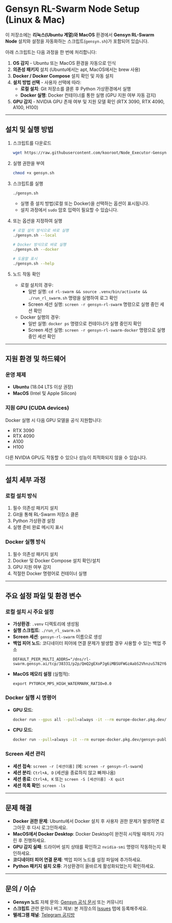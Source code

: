 # Gensyn RL-Swarm Node Setup (Linux & Mac)

이 저장소에는 **리눅스(Ubuntu 계열)와 MacOS** 환경에서 **Gensyn RL-Swarm Node** 설치와 설정을 자동화하는 스크립트(`gensyn.sh`)가 포함되어 있습니다.

아래 스크립트는 다음 과정을 한 번에 처리합니다:

1. **OS 감지** - Ubuntu 또는 MacOS 환경을 자동으로 인식
2. **의존성 패키지** 설치 (Ubuntu에서는 apt, MacOS에서는 brew 사용)
3. **Docker / Docker Compose** 설치 확인 및 자동 설치
4. **설치 방법 선택** - 사용자 선택에 따라:
   - **로컬 설치**: Git 저장소를 클론 후 Python 가상환경에서 실행
   - **Docker 실행**: Docker 컨테이너를 통한 실행 (GPU 지원 여부 자동 감지)
5. **GPU 감지** - NVIDIA GPU 존재 여부 및 지원 모델 확인 (RTX 3090, RTX 4090, A100, H100)

---

## 설치 및 실행 방법

1. 스크립트를 다운로드
   ```bash
   wget https://raw.githubusercontent.com/kooroot/Node_Executor-Gensyn/refs/heads/main/gensyn.sh
   ```

2. 실행 권한을 부여
   ```bash
   chmod +x gensyn.sh
   ```

3. 스크립트를 실행
   ```bash
   ./gensyn.sh
   ```
   - 실행 중 설치 방법(로컬 또는 Docker)을 선택하는 옵션이 표시됩니다.
   - 설치 과정에서 `sudo` 암호 입력이 필요할 수 있습니다.

4. 또는 옵션을 지정하여 실행
   ```bash
   # 로컬 설치 방식으로 바로 실행
   ./gensyn.sh --local
   
   # Docker 방식으로 바로 실행
   ./gensyn.sh --docker
   
   # 도움말 표시
   ./gensyn.sh --help
   ```

5. 노드 작동 확인
   - 로컬 설치의 경우:
     - 일반 실행: `cd rl-swarm && source .venv/bin/activate && ./run_rl_swarm.sh` 명령을 실행하여 로그 확인
     - Screen 세션 실행: `screen -r gensyn-rl-swarm` 명령으로 실행 중인 세션 확인
   - Docker 실행의 경우:
     - 일반 실행: `docker ps` 명령으로 컨테이너가 실행 중인지 확인
     - Screen 세션 실행: `screen -r gensyn-rl-swarm-docker` 명령으로 실행 중인 세션 확인

---

## 지원 환경 및 하드웨어

### 운영 체제
- **Ubuntu** (18.04 LTS 이상 권장)
- **MacOS** (Intel 및 Apple Silicon)

### 지원 GPU (CUDA devices)
Docker 실행 시 다음 GPU 모델을 공식 지원합니다:
- RTX 3090
- RTX 4090
- A100
- H100

다른 NVIDIA GPU도 작동할 수 있으나 성능이 최적화되지 않을 수 있습니다.

---

## 설치 세부 과정

### 로컬 설치 방식
1. 필수 의존성 패키지 설치
2. Git을 통해 RL-Swarm 저장소 클론
3. Python 가상환경 설정
4. 실행 준비 완료 메시지 표시

### Docker 실행 방식
1. 필수 의존성 패키지 설치
2. Docker 및 Docker Compose 설치 확인/설치
3. GPU 지원 여부 감지
4. 적절한 Docker 명령어로 컨테이너 실행

---

## 주요 설정 파일 및 환경 변수

### 로컬 설치 시 주요 설정
- **가상환경**: `.venv` 디렉토리에 생성됨
- **실행 스크립트**: `./run_rl_swarm.sh`
- **Screen 세션**: `gensyn-rl-swarm` 이름으로 생성
- **백업 피어 노드**: 코디네이터 피어에 연결 문제가 발생할 경우 사용할 수 있는 백업 주소
  ```
  DEFAULT_PEER_MULTI_ADDRS="/dns/rl-swarm.gensyn.ai/tcp/38331/p2p/QmQ2gEXoPJg6iMBSUFWGzAabS2VhnzuS782Y637hGjfsRJ"
  ```
- **MacOS 메모리 설정** (실험적):
  ```
  export PYTORCH_MPS_HIGH_WATERMARK_RATIO=0.0
  ```

### Docker 실행 시 명령어
- **GPU 모드**:
  ```bash
  docker run --gpus all --pull=always -it --rm europe-docker.pkg.dev/gensyn-public-b7d9/public/rl-swarm:v0.0.2 ./run_hivemind_docker.sh
  ```
- **CPU 모드**:
  ```bash
  docker run --pull=always -it --rm europe-docker.pkg.dev/gensyn-public-b7d9/public/rl-swarm:v0.0.2 ./run_hivemind_docker.sh
  ```

### Screen 세션 관리
- **세션 접속**: `screen -r [세션이름]` (예: `screen -r gensyn-rl-swarm`)
- **세션 분리**: `Ctrl+A, D` (세션을 종료하지 않고 빠져나옴)
- **세션 종료**: `Ctrl+A, K` 또는 `screen -S [세션이름] -X quit`
- **세션 목록 확인**: `screen -ls`

---

## 문제 해결

- **Docker 권한 문제**: Ubuntu에서 Docker 설치 후 사용자 권한 문제가 발생하면 로그아웃 후 다시 로그인하세요.
- **MacOS에서 Docker Desktop**: Docker Desktop이 완전히 시작될 때까지 기다린 후 진행하세요.
- **GPU 감지 실패**: 드라이버 설치 상태를 확인하고 `nvidia-smi` 명령이 작동하는지 확인하세요.
- **코디네이터 피어 연결 문제**: 백업 피어 노드를 설정 파일에 추가하세요.
- **Python 패키지 설치 오류**: 가상환경이 올바르게 활성화되었는지 확인하세요.

---

## 문의 / 이슈
- **Gensyn 노드** 자체 문의: [Gensyn 공식 문서](https://gensyn.ai/docs) 또는 커뮤니티
- **스크립트** 관련 문의나 버그 제보: 본 저장소의 [Issues](../../issues) 탭에 등록해주세요.
- **텔레그램 채널**: [Telegram 공지방](https://t.me/web3_laborer)
